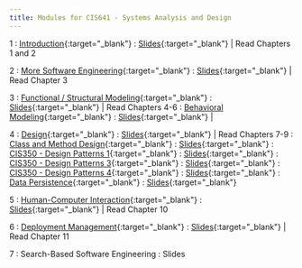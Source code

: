 ```yaml
---
title: Modules for CIS641 - Systems Analysis and Design
---
```


1
: [Introduction](../assets/slides/CIS641-1-Intro-to-SAaD.pdf){:target="_blank"}
  : [Slides](../assets/slides/CIS641-1-Intro-to-SAaD.pdf){:target="_blank"} \| Read Chapters 1 and 2

2
: [More Software Engineering](#){:target="_blank"}
  : [Slides](../assets/slides/CIS641-2-More-SE.pdf){:target="_blank"} \| Read Chapter 3

3
: [Functional / Structural Modeling](../assets/slides/CIS641-3-Functional_Structural_Modeling.pdf){:target="_blank"}
  : [Slides](../assets/slides/CIS641-3-Functional_Structural_Modeling.pdf){:target="_blank"} \| Read Chapters 4-6
: [Behavioral Modeling](../assets/slides/CIS641-4-Behavioral_Modeling.pdf){:target="_blank"}
  : [Slides](../assets/slides/CIS641-4-Behavioral_Modeling.pdf){:target="_blank"} \| 


4 
: [Design](../assets/slides/CIS641-5-Design.pdf){:target="_blank"}
  : [Slides](../assets/slides/CIS641-5-Design.pdf){:target="_blank"} \| Read Chapters 7-9
: [Class and Method Design](../assets/slides/CIS641-6-Class-and-Method-Design.pdf){:target="_blank"}
  : [Slides](../assets/slides/CIS641-6-Class-and-Method-Design.pdf){:target="_blank"} 
: [CIS350 - Design Patterns 1](../assets/slides/CIS350-15-Design-Patterns-1.pdf){:target="_blank"}
  : [Slides](../assets/slides/CIS350-15-Design-Patterns-1.pdf){:target="_blank"} 
: [CIS350 - Design Patterns 3](../assets/slides/CIS350-17-Design-Patterns-3.pdf){:target="_blank"}
  : [Slides](../assets/slides/CIS350-17-Design-Patterns-3.pdf){:target="_blank"} 
: [CIS350 - Design Patterns 4](../assets/slides/CIS350-18-Design-Patterns-4.pdf){:target="_blank"}
  : [Slides](../assets/slides/CIS350-18-Design-Patterns-4.pdf){:target="_blank"} 
: [Data Persistence](../assets/slides/CIS641-7-Data-Persistence.pdf){:target="_blank"}
  : [Slides](../assets/slides/CIS641-7-Data-Persistence.pdf){:target="_blank"} 

5
: [Human-Computer Interaction](../assets/slides/CIS641-8-HCI-Design.pdf){:target="\_blank"}
  : [Slides](../assets/slides/CIS641-8-HCI-Design.pdf){:target="\_blank"} \| Read Chapter 10

6
: [Deployment Management](../assets/slides/CIS641-9-Deployment-Management.pdf){:target="\_blank"}
  : [Slides](../assets/slides/CIS641-9-Deployment-Management.pdf){:target="\_blank"} \| Read Chapter 11

7
: Search-Based Software Engineering
  : Slides
